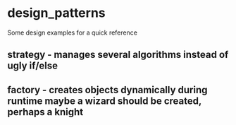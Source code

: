 # design_patterns
Some design examples for a quick reference 

## strategy - manages several algorithms instead of ugly if/else

## factory - creates objects dynamically during runtime maybe a wizard should be created, perhaps a knight
